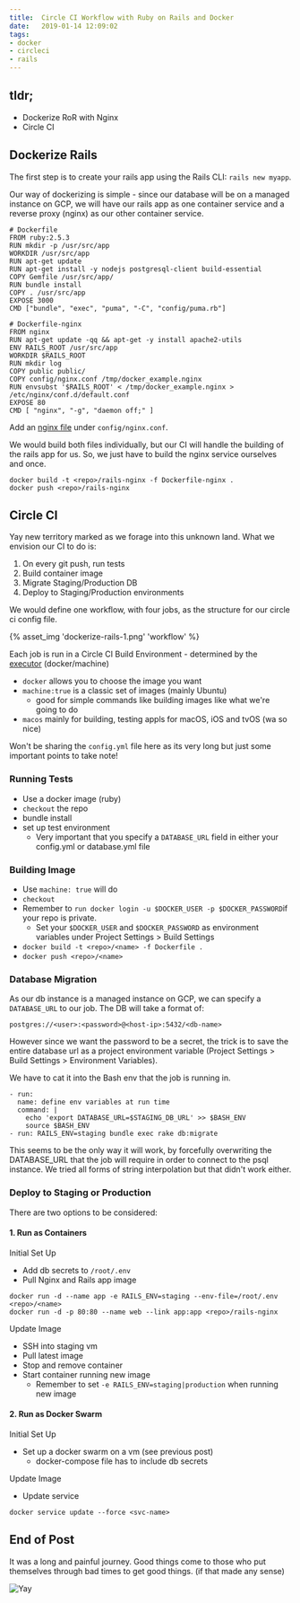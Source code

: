 ```yaml
---
title:  Circle CI Workflow with Ruby on Rails and Docker
date:   2019-01-14 12:09:02
tags: 
- docker
- circleci
- rails
---
```


## tldr;

- Dockerize RoR with Nginx
- Circle CI 
<!-- excerpt -->

## Dockerize Rails

The first step is to create your rails app using the Rails CLI: `rails new myapp`. 

Our way of dockerizing is simple - since our database will be on a managed instance on GCP, we will have our rails app as one container service and a reverse proxy (nginx) as our other container service.

```
# Dockerfile
FROM ruby:2.5.3
RUN mkdir -p /usr/src/app
WORKDIR /usr/src/app
RUN apt-get update 
RUN apt-get install -y nodejs postgresql-client build-essential
COPY Gemfile /usr/src/app/
RUN bundle install
COPY . /usr/src/app
EXPOSE 3000
CMD ["bundle", "exec", "puma", "-C", "config/puma.rb"]
```

```
# Dockerfile-nginx
FROM nginx
RUN apt-get update -qq && apt-get -y install apache2-utils
ENV RAILS_ROOT /usr/src/app
WORKDIR $RAILS_ROOT
RUN mkdir log
COPY public public/
COPY config/nginx.conf /tmp/docker_example.nginx
RUN envsubst '$RAILS_ROOT' < /tmp/docker_example.nginx > /etc/nginx/conf.d/default.conf
EXPOSE 80
CMD [ "nginx", "-g", "daemon off;" ]
```
Add an [nginx file](https://codepany.com/blog/rails-5-and-docker-puma-nginx/#crayon-5c3c29a8a6e6f239458221) under `config/nginx.conf`.

We would build both files individually, but our CI will handle the building of the rails app for us. So, we just have to build the nginx service ourselves and once. 
```
docker build -t <repo>/rails-nginx -f Dockerfile-nginx .
docker push <repo>/rails-nginx
```

## Circle CI 
Yay new territory marked as we forage into this unknown land. What we envision our CI to do is:
1. On every git push, run tests
2. Build container image
3. Migrate Staging/Production DB
4. Deploy to Staging/Production environments

We would define one workflow, with four jobs, as the structure for our circle ci config file. 

{% asset_img 'dockerize-rails-1.png' 'workflow' %}

Each job is run in a Circle CI Build Environment - determined by the [executor](https://circleci.com/docs/2.0/configuration-reference/#docker--machine--macosexecutor) (docker/machine)
- `docker` allows you to choose the image you want
- `machine:true` is a classic set of images (mainly Ubuntu)
  - good for simple commands like building images like what we're going to do 
- `macos` mainly for building, testing appls for macOS, iOS and tvOS (wa so nice)

Won't be sharing the `config.yml` file here as its very long but just some important points to take note!

### Running Tests
- Use a docker image (ruby)
- `checkout` the repo
- bundle install 
- set up test environment 
  - Very important that you specify a `DATABASE_URL` field in either your config.yml or database.yml file 

### Building Image
- Use `machine: true` will do
- `checkout`
- Remember to `run docker login -u $DOCKER_USER -p $DOCKER_PASSWORD`if your repo is private.
  - Set your `$DOCKER_USER` and `$DOCKER_PASSWORD` as environment variables under Project Settings > Build Settings
- `docker build -t <repo>/<name> -f Dockerfile .`
- `docker push <repo>/<name>`

### Database Migration 
As our db instance is a managed instance on GCP, we can specify a `DATABASE_URL` to our job. The DB will take a format of: 
```
postgres://<user>:<password>@<host-ip>:5432/<db-name>
```

However since we want the password to be a secret, the trick is to save the entire database url as a project environment variable (Project Settings > Build Settings > Environment Variables). 

We have to cat it into the Bash env that the job is running in. 

```
- run: 
  name: define env variables at run time
  command: |
    echo 'export DATABASE_URL=$STAGING_DB_URL' >> $BASH_ENV
    source $BASH_ENV
- run: RAILS_ENV=staging bundle exec rake db:migrate
```

This seems to be the only way it will work, by forcefully overwriting the DATABASE_URL that the job will require in order to connect to the psql instance. We tried all forms of string interpolation but that didn't work either.

### Deploy to Staging or Production
There are two options to be considered: 

#### 1. Run as Containers
Initial Set Up
- Add db secrets to  `/root/.env`
- Pull Nginx and Rails app image
```
docker run -d --name app -e RAILS_ENV=staging --env-file=/root/.env <repo>/<name>
docker run -d -p 80:80 --name web --link app:app <repo>/rails-nginx
```

Update Image
- SSH into staging vm
- Pull latest image
- Stop and remove container
- Start container running new image
  - Remember to set `-e RAILS_ENV=staging|production` when running new image 

#### 2. Run as Docker Swarm
Initial Set Up
- Set up a docker swarm on a vm (see previous post)
  - docker-compose file has to include db secrets

Update Image
- Update service 
```
docker service update --force <svc-name>
```

## End of Post
It was a long and painful journey. Good things come to those who put themselves through bad times to get good things. (if that made any sense)


![Yay](https://media.giphy.com/media/3ohc1a0nE5CcRTLdeg/giphy.gif)
